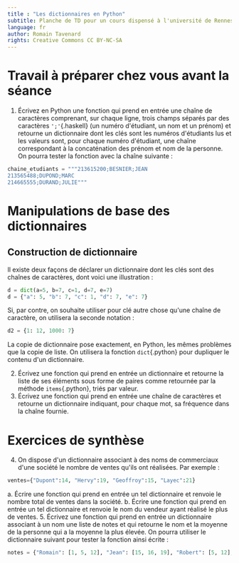 ```yaml
---
title : "Les dictionnaires en Python"
subtitle: Planche de TD pour un cours dispensé à l'université de Rennes 2
language: fr
author: Romain Tavenard
rights: Creative Commons CC BY-NC-SA
---
```


# Travail à préparer chez vous avant la séance
1. Écrivez en Python une fonction qui prend en entrée une chaîne de caractères comprenant, sur chaque ligne, trois champs séparés par des caractères `';'`{.haskell} (un numéro d'étudiant, un nom et un prénom) et retourne un dictionnaire dont les clés sont les numéros d'étudiants lus et les valeurs sont, pour chaque numéro d'étudiant, une chaîne correspondant à la concaténation des prénom et nom de la personne. On pourra tester la fonction avec la chaîne suivante :
```python
chaine_etudiants = """213615200;BESNIER;JEAN
213565488;DUPOND;MARC
214665555;DURAND;JULIE"""
```

# Manipulations de base des dictionnaires

## Construction de dictionnaire
Il existe deux façons de déclarer un dictionnaire dont les clés sont des chaînes de caractères, dont voici une illustration :
```python
d = dict(a=5, b=7, c=1, d=7, e=7)
d = {"a": 5, "b": 7, "c": 1, "d": 7, "e": 7}
```

Si, par contre, on souhaite utiliser pour clé autre chose qu'une chaîne de caractère, on utilisera la seconde notation :
```python
d2 = {1: 12, 1000: 7}
```

La copie de dictionnaire pose exactement, en Python, les mêmes problèmes que la copie de liste.
On utilisera la fonction `dict`{.python} pour dupliquer le contenu d'un dictionnaire.

2. Écrivez une fonction qui prend en entrée un dictionnaire et retourne la liste de ses éléments sous forme de paires comme retournée par la méthode `items`{.python}, triés par valeur.
3. Écrivez une fonction qui prend en entrée une chaîne de caractères et retourne un dictionnaire indiquant, pour chaque mot, sa fréquence dans la chaîne fournie.

# Exercices de synthèse
4. On dispose d'un dictionnaire associant à des noms de commerciaux d'une société le nombre de ventes qu'ils ont réalisées.
Par exemple :
```python
ventes={"Dupont":14, "Hervy":19, "Geoffroy":15, "Layec":21}
```
a. Écrire une fonction qui prend en entrée un tel dictionnaire et renvoie le nombre total de ventes dans la société.
b. Écrire une fonction qui prend en entrée un tel dictionnaire et renvoie le nom du vendeur ayant réalisé le plus de ventes.
5. Écrivez une fonction qui prend en entrée un dictionnaire associant à un nom une liste de notes et qui retourne le nom et la moyenne de la personne qui a la moyenne la plus élevée.
On pourra utiliser le dictionnaire suivant pour tester la fonction ainsi écrite :
```python
notes = {"Romain": [1, 5, 12], "Jean": [15, 16, 19], "Robert": [5, 12], "Michel": []}
```
